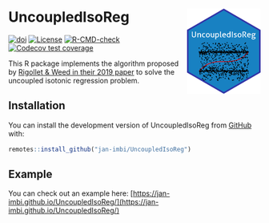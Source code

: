 # UncoupledIsoReg <a href='https://github.com/jan-imbi/UncoupledIsoReg'><img src='inst/figures/sticker.png' align="right" height="170" /></a>

<!-- badges: start -->
[![doi](https://img.shields.io/badge/doi-10.1007%2F978--3--030--73249--3__7-lightgrey)](https://doi.org/10.1007/978-3-030-73249-3_7
)
[![License](https://img.shields.io/badge/license-MIT-blue)](https://github.com/jan-imbi/UncoupledIsoReg/blob/master/LICENSE.md)
[![R-CMD-check](https://github.com/jan-imbi/UncoupledIsoReg/workflows/R-CMD-check/badge.svg)](https://github.com/jan-imbi/UncoupledIsoReg/actions)
[![Codecov test coverage](https://codecov.io/gh/jan-imbi/UncoupledIsoReg/branch/master/graph/badge.svg)](https://app.codecov.io/gh/jan-imbi/UncoupledIsoReg?branch=master)
<!-- badges: end -->

This R package implements the algorithm proposed by [Rigollet & Weed in their 2019 paper](https://doi.org/10.1093/imaiai/iaz006) to solve the uncoupled isotonic regression problem.


## Installation

You can install the development version of UncoupledIsoReg from [GitHub](https://github.com/) with:

``` r
remotes::install_github("jan-imbi/UncoupledIsoReg")
```

## Example

You can check out an example here: [https://jan-imbi.github.io/UncoupledIsoReg/](https://jan-imbi.github.io/UncoupledIsoReg/)


